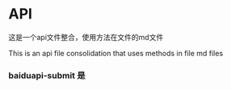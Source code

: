 # API 
这是一个api文件整合，使用方法在文件的md文件

This is an api file consolidation that uses methods in file md files


### baiduapi-submit 是